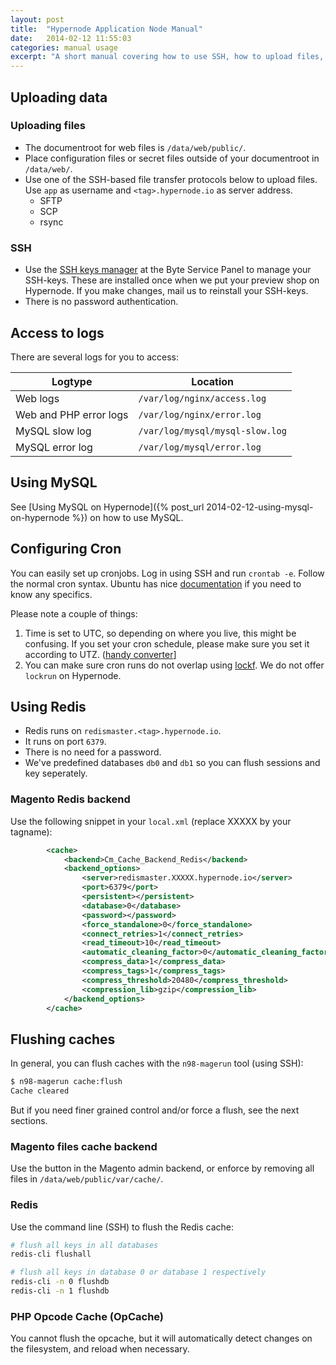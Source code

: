 ```yaml
---
layout: post
title:  "Hypernode Application Node Manual"
date:   2014-02-12 11:55:03
categories: manual usage
excerpt: "A short manual covering how to use SSH, how to upload files, how to use Redis, etc."
---
```

## Uploading data

### Uploading files

* The documentroot for web files is `/data/web/public/`.
* Place configuration files or secret files outside of your documentroot in `/data/web/`.
* Use one of the SSH-based file transfer protocols below to upload files. Use `app` as username and `<tag>.hypernode.io` as server address.
    * SFTP
    * SCP
    * rsync

### SSH

* Use the [SSH keys manager](https://service.byte.nl/sshkeymanager/) at the Byte Service Panel to manage your SSH-keys. These are installed once when we put your preview shop on Hypernode. If you make changes, mail us to reinstall your SSH-keys.
* There is no password authentication.


## Access to logs

There are several logs for you to access:

Logtype | Location
--- | ---
Web logs | `/var/log/nginx/access.log`
Web and PHP error logs | `/var/log/nginx/error.log`
MySQL slow log | `/var/log/mysql/mysql-slow.log`
MySQL error log | `/var/log/mysql/error.log`


## Using MySQL

See [Using MySQL on Hypernode]({% post_url 2014-02-12-using-mysql-on-hypernode %}) on how to use MySQL.


## Configuring Cron

You can easily set up cronjobs. Log in using SSH and run `crontab -e`. Follow the normal cron syntax. Ubuntu has nice [documentation](https://help.ubuntu.com/community/CronHowto) if you need to know any specifics.

Please note a couple of things:

1. Time is set to UTC, so depending on where you live, this might be confusing. If you set your cron schedule, please make sure you set it according to UTZ. ([handy converter](http://www.timeanddate.com/worldclock/)]
1. You can make sure cron runs do not overlap using [lockf](http://linux.die.net/man/1/flock). We do not offer `lockrun` on Hypernode.


## Using Redis

* Redis runs on `redismaster.<tag>.hypernode.io`.
* It runs on port `6379`.
* There is no need for a password.
* We've predefined databases `db0` and `db1` so you can flush sessions and key seperately.

### Magento Redis backend

Use the following snippet in your `local.xml` (replace XXXXX by your tagname):

```xml
        <cache>
            <backend>Cm_Cache_Backend_Redis</backend>
            <backend_options>
                <server>redismaster.XXXXX.hypernode.io</server>
                <port>6379</port>
                <persistent></persistent>
                <database>0</database>
                <password></password>
                <force_standalone>0</force_standalone>
                <connect_retries>1</connect_retries>
                <read_timeout>10</read_timeout>
                <automatic_cleaning_factor>0</automatic_cleaning_factor>
                <compress_data>1</compress_data>
                <compress_tags>1</compress_tags>
                <compress_threshold>20480</compress_threshold>
                <compression_lib>gzip</compression_lib>
            </backend_options>
        </cache>
```


## Flushing caches

In general, you can flush caches with the `n98-magerun` tool (using SSH):

```bash
$ n98-magerun cache:flush
Cache cleared
```

But if you need finer grained control and/or force a flush, see the next sections.

### Magento files cache backend

Use the button in the Magento admin backend, or enforce by removing all files in `/data/web/public/var/cache/`.

### Redis

Use the command line (SSH) to flush the Redis cache:

```bash
# flush all keys in all databases
redis-cli flushall

# flush all keys in database 0 or database 1 respectively
redis-cli -n 0 flushdb 
redis-cli -n 1 flushdb 
```

### PHP Opcode Cache (OpCache)

You cannot flush the opcache, but it will automatically detect changes on the filesystem, and reload when necessary.
